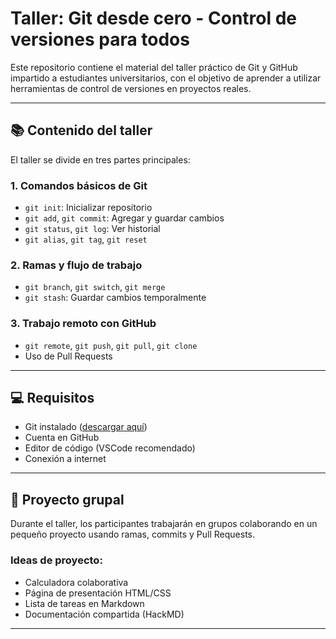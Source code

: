 # Taller: Git desde cero - Control de versiones para todos

Este repositorio contiene el material del taller práctico de Git y GitHub impartido a estudiantes universitarios, con el objetivo de aprender a utilizar herramientas de control de versiones en proyectos reales.

---

## 📚 Contenido del taller

El taller se divide en tres partes principales:

### 1. Comandos básicos de Git
- `git init`: Inicializar repositorio
- `git add`, `git commit`: Agregar y guardar cambios
- `git status`, `git log`: Ver historial
- `git alias`, `git tag`, `git reset`

### 2. Ramas y flujo de trabajo
- `git branch`, `git switch`, `git merge`
- `git stash`: Guardar cambios temporalmente

### 3. Trabajo remoto con GitHub
- `git remote`, `git push`, `git pull`, `git clone`
- Uso de Pull Requests

---

## 💻 Requisitos

- Git instalado ([descargar aquí](https://git-scm.com/downloads))
- Cuenta en GitHub
- Editor de código (VSCode recomendado)
- Conexión a internet

---

## 🧪 Proyecto grupal

Durante el taller, los participantes trabajarán en grupos colaborando en un pequeño proyecto usando ramas, commits y Pull Requests.

### Ideas de proyecto:
- Calculadora colaborativa
- Página de presentación HTML/CSS
- Lista de tareas en Markdown
- Documentación compartida (HackMD)

---

##